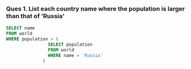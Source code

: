 ### Ques 1. List each country name where the population is larger than that of 'Russia'

```sql
SELECT name
FROM world
WHERE population > (
                SELECT population
                FROM world
                WHERE name = 'Russia'
              )
```
